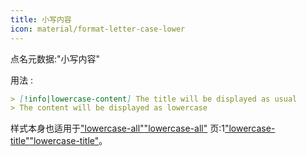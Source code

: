 ```yaml
---
title: 小写内容
icon: material/format-letter-case-lower
---
```


点名元数据:"小写内容"

用法 :

```md
> [!info|lowercase-content] The title will be displayed as usual
> The content will be displayed as lowercase
```

样式本身也适用于["lowercase-all"](../combined-styling/page-15.md)["lowercase-all"](../combined-styling/page-15.md)
页:1["lowercase-title"](../title-styling/page-15.md)["lowercase-title"](../title-styling/page-15.md)。

